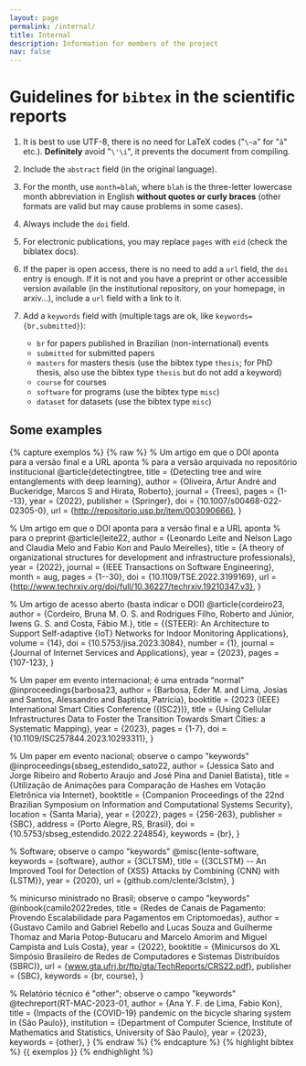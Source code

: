 ```yaml
---
layout: page
permalink: /internal/
title: Internal
description: Information for members of the project
nav: false
---
```


# Guidelines for `bibtex` in the scientific reports

1. It is best to use UTF-8, there is no need for LaTeX codes ("`\~a`"
   for "`ã`" etc.). **Definitely** avoid "`\'\i`", it prevents the
   document from compiling.
2. Include the `abstract` field (in the original language).
3. For the month, use `month=blah`, where `blah` is the three-letter
   lowercase month abbreviation in English **without quotes or curly
   braces** (other formats are valid but may cause problems in some
   cases).
4. Always include the `doi` field.
5. For electronic publications, you may replace `pages` with `eid`
   (check the biblatex docs).
6. If the paper is open access, there is no need to add a `url` field,
   the `doi` entry is enough. If it is not and you have a preprint
   or other accessible version available (in the institutional
   repository, on your homepage, in arxiv...), include a `url` field
   with a link to it.
7. Add a `keywords` field with (multiple tags are ok, like
   `keywords={br,submitted}`):

   * `br` for papers published in Brazilian (non-international) events
   * `submitted` for submitted papers
   * `masters` for masters thesis (use the bibtex type `thesis`; for
      PhD thesis, also use the bibtex type `thesis` but do not add a
      keyword)
   * `course` for courses
   * `software` for programs (use the bibtex type `misc`)
   * `dataset` for datasets (use the bibtex type `misc`)

## Some examples

{% capture exemplos %}
{% raw %}
% Um artigo em que o DOI aponta para a versão final e a URL aponta
% para a versão arquivada no repositório institucional
@article{detectingtree,
 title     = {Detecting tree and wire entanglements with deep learning},
 author    = {Oliveira, Artur André and Buckeridge, Marcos S
              and Hirata, Roberto},
 journal   = {Trees},
 pages     = {1--13},
 year      = {2022},
 publisher = {Springer},
 doi       = {10.1007/s00468-022-02305-0},
 url       = {http://repositorio.usp.br/item/003090666},
}

% Um artigo em que o DOI aponta para a versão final e a URL aponta
% para o preprint
@article{leite22,
 author  = {Leonardo Leite and Nelson Lago and Claudia Melo
            and Fabio Kon and Paulo Meirelles},
 title   = {A theory of organizational structures for development
            and infrastructure professionals},
 year    = {2022},
 journal = {IEEE Transactions on Software Engineering},
 month   = aug,
 pages   = {1--30},
 doi     = {10.1109/TSE.2022.3199169},
 url     = {http://www.techrxiv.org/doi/full/10.36227/techrxiv.19210347.v3},
}

% Um artigo de acesso aberto (basta indicar o DOI)
@article{cordeiro23,
 author  = {Cordeiro, Bruna M. O. S. and Rodrigues Filho, Roberto
            and Júnior, Iwens G. S. and Costa, Fábio M.},
 title   = {{STEER}: An Architecture to Support Self-adaptive
            {IoT} Networks for Indoor Monitoring Applications},
 volume  = {14},
 doi     = {10.5753/jisa.2023.3084},
 number  = {1},
 journal = {Journal of Internet Services and Applications},
 year    = {2023},
 pages   = {107-123},
}

% Um paper em evento internacional; é uma entrada "normal"
@inproceedings{barbosa23,
 author    = {Barbosa, Eder M. and Lima, Josias and
              Santos, Alessandro and Baptista, Patricia},
 booktitle = {2023 {IEEE} International Smart Cities Conference ({ISC2})},
 title     = {Using Cellular Infrastructures Data to Foster the Transition
              Towards Smart Cities: a Systematic Mapping},
 year      = {2023},
 pages     = {1-7},
 doi       = {10.1109/ISC257844.2023.10293311},
}

% Um paper em evento nacional; observe o campo "keywords"
@inproceedings{sbseg_estendido_sato22,
 author    = {Jessica Sato and Jorge Ribeiro and Roberto Araujo
              and José Pina and Daniel Batista},
 title     = {Utilização de Animações para Comparação de Hashes
              em Votação Eletrônica via Internet},
 booktitle = {Companion Proceedings of the 22nd Brazilian Symposium
              on Information and Computational Systems Security},
 location  = {Santa Maria},
 year      = {2022},
 pages     = {256-263},
 publisher = {SBC},
 address   = {Porto Alegre, RS, Brasil},
 doi       = {10.5753/sbseg_estendido.2022.224854},
 keywords = {br},
}

% Software; observe o campo "keywords"
@misc{lente-software,
 keywords = {software},
 author   = {3CLTSM},
 title    = {{3CLSTM} -- An Improved Tool for Detection of {XSS}
             Attacks by Combining {CNN} with {LSTM}},
 year     = {2020},
 url      = {github.com/clente/3clstm},
}

% minicurso ministrado no Brasil; observe o campo "keywords"
@inbook{camilo2022redes,
 title     = {Redes de Canais de Pagamento: Provendo Escalabilidade
              para Pagamentos em Criptomoedas},
 author    = {Gustavo Camilo and Gabriel Rebello and Lucas Souza
              and Guilherme Thomaz and Maria Potop-Butucaru
              and Marcelo Amorim and Miguel Campista and Luís Costa},
 year      = {2022},
 booktitle = {Minicursos do XL Simpósio Brasileiro de Redes de
              Computadores e Sistemas Distribuídos (SBRC)},
 url       = {www.gta.ufrj.br/ftp/gta/TechReports/CRS22.pdf},
 publisher = {SBC},
 keywords  = {br, course},
}

% Relatório técnico é "other"; observe o campo "keywords"
@techreport{RT-MAC-2023-01,
 author      = {Ana Y. F. de Lima, Fabio Kon},
 title       = {Impacts of the {COVID-19} pandemic on the
                bicycle sharing system in {São Paulo}},
 institution = {Department of Computer Science, Institute
                of Mathematics and Statistics, University
                of São Paulo},
 year        = {2023},
 keywords    = {other},
}
{% endraw %}
{% endcapture %}
{% highlight bibtex %}
{{ exemplos }}
{% endhighlight %}
